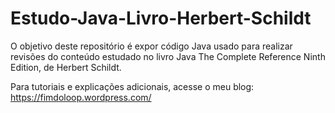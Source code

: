 # Estudo-Java-Livro-Herbert-Schildt
O objetivo deste repositório é expor código Java usado para realizar revisões do conteúdo estudado no livro Java The Complete Reference Ninth Edition, de Herbert Schildt.

Para tutoriais e explicações adicionais, acesse o meu blog: https://fimdoloop.wordpress.com/
